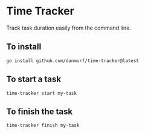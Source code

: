 # Time Tracker

Track task duration easily from the command line.

## To install
```shell
go install github.com/danmurf/time-tracker@latest
```

## To start a task
```shell
time-tracker start my-task
```

## To finish the task
```shell
time-tracker finish my-task
```